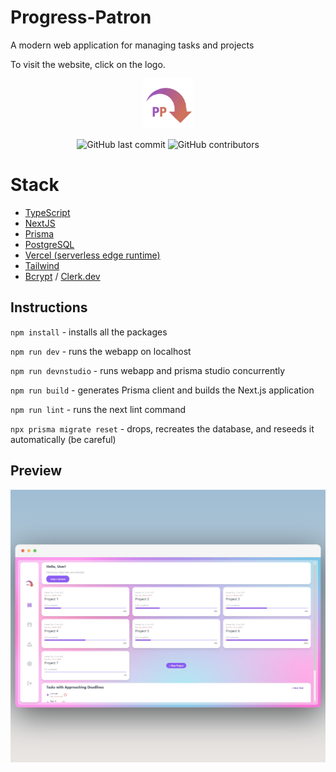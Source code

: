 # Progress-Patron

A modern web application for managing tasks and projects

To visit the website, click on the logo.

<a href="http://marcadrian.cfd">
  <p align="center">
    <img height=80 src="https://raw.githubusercontent.com/marcadrian-it/progress-patron/main/assets/images/logo.png"/>
  </p>
</a>

<p align="center">
  <img alt="GitHub last commit" src="https://img.shields.io/github/last-commit/marcadrian-it/progress-patron?style=flat-square">
  <img alt="GitHub contributors" src="https://img.shields.io/github/contributors/marcadrian-it/progress-patron?style=flat-square">
</p>

# Stack

- [TypeScript](https://www.typescriptlang.org/)
- [NextJS](https://nextjs.org/)
- [Prisma](https://www.prisma.io/)
- [PostgreSQL](https://www.postgresql.org/)
- [Vercel (serverless edge runtime)](https://vercel.com/)
- [Tailwind](https://tailwindcss.com/)
- [Bcrypt](https://github.com/kelektiv/node.bcrypt.js) / [Clerk.dev](https://clerk.com/)
  
## Instructions
``npm install`` - installs all the packages

`npm run dev` - runs the webapp on localhost

`npm run devnstudio` - runs webapp and prisma studio concurrently

`npm run build` - generates Prisma client and builds the Next.js application

`npm run lint` - runs the next lint command

`npx prisma migrate reset` - drops, recreates the database, and reseeds it automatically (be careful)

## Preview

![Preview](https://raw.githubusercontent.com/marcadrian-it/progress-patron/main/public/progress-patron-preview.jpg)
